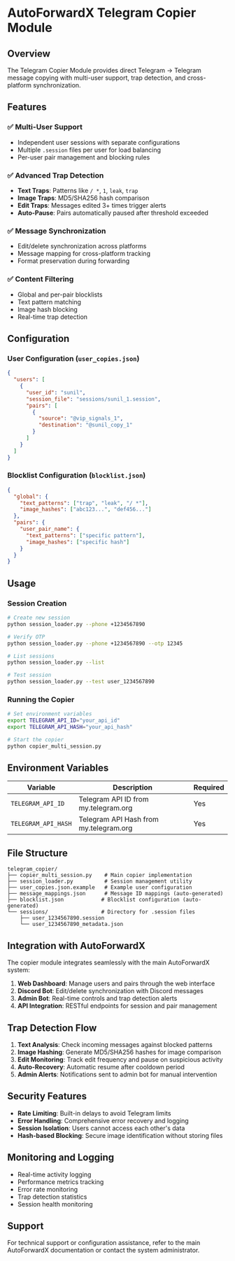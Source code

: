 # AutoForwardX Telegram Copier Module

## Overview
The Telegram Copier Module provides direct Telegram → Telegram message copying with multi-user support, trap detection, and cross-platform synchronization.

## Features

### ✅ Multi-User Support
- Independent user sessions with separate configurations
- Multiple `.session` files per user for load balancing
- Per-user pair management and blocking rules

### ✅ Advanced Trap Detection
- **Text Traps**: Patterns like `/ *`, `1`, `leak`, `trap`
- **Image Traps**: MD5/SHA256 hash comparison
- **Edit Traps**: Messages edited 3+ times trigger alerts
- **Auto-Pause**: Pairs automatically paused after threshold exceeded

### ✅ Message Synchronization
- Edit/delete synchronization across platforms
- Message mapping for cross-platform tracking
- Format preservation during forwarding

### ✅ Content Filtering
- Global and per-pair blocklists
- Text pattern matching
- Image hash blocking
- Real-time trap detection

## Configuration

### User Configuration (`user_copies.json`)
```json
{
  "users": [
    {
      "user_id": "sunil",
      "session_file": "sessions/sunil_1.session",
      "pairs": [
        {
          "source": "@vip_signals_1",
          "destination": "@sunil_copy_1"
        }
      ]
    }
  ]
}
```

### Blocklist Configuration (`blocklist.json`)
```json
{
  "global": {
    "text_patterns": ["trap", "leak", "/ *"],
    "image_hashes": ["abc123...", "def456..."]
  },
  "pairs": {
    "user_pair_name": {
      "text_patterns": ["specific pattern"],
      "image_hashes": ["specific hash"]
    }
  }
}
```

## Usage

### Session Creation
```bash
# Create new session
python session_loader.py --phone +1234567890

# Verify OTP
python session_loader.py --phone +1234567890 --otp 12345

# List sessions
python session_loader.py --list

# Test session
python session_loader.py --test user_1234567890
```

### Running the Copier
```bash
# Set environment variables
export TELEGRAM_API_ID="your_api_id"
export TELEGRAM_API_HASH="your_api_hash"

# Start the copier
python copier_multi_session.py
```

## Environment Variables

| Variable | Description | Required |
|----------|-------------|----------|
| `TELEGRAM_API_ID` | Telegram API ID from my.telegram.org | Yes |
| `TELEGRAM_API_HASH` | Telegram API Hash from my.telegram.org | Yes |

## File Structure

```
telegram_copier/
├── copier_multi_session.py    # Main copier implementation
├── session_loader.py          # Session management utility
├── user_copies.json.example   # Example user configuration
├── message_mappings.json      # Message ID mappings (auto-generated)
├── blocklist.json            # Blocklist configuration (auto-generated)
└── sessions/                 # Directory for .session files
    ├── user_1234567890.session
    └── user_1234567890_metadata.json
```

## Integration with AutoForwardX

The copier module integrates seamlessly with the main AutoForwardX system:

1. **Web Dashboard**: Manage users and pairs through the web interface
2. **Discord Bot**: Edit/delete synchronization with Discord messages
3. **Admin Bot**: Real-time controls and trap detection alerts
4. **API Integration**: RESTful endpoints for session and pair management

## Trap Detection Flow

1. **Text Analysis**: Check incoming messages against blocked patterns
2. **Image Hashing**: Generate MD5/SHA256 hashes for image comparison
3. **Edit Monitoring**: Track edit frequency and pause on suspicious activity
4. **Auto-Recovery**: Automatic resume after cooldown period
5. **Admin Alerts**: Notifications sent to admin bot for manual intervention

## Security Features

- **Rate Limiting**: Built-in delays to avoid Telegram limits
- **Error Handling**: Comprehensive error recovery and logging
- **Session Isolation**: Users cannot access each other's data
- **Hash-based Blocking**: Secure image identification without storing files

## Monitoring and Logging

- Real-time activity logging
- Performance metrics tracking
- Error rate monitoring
- Trap detection statistics
- Session health monitoring

## Support

For technical support or configuration assistance, refer to the main AutoForwardX documentation or contact the system administrator.